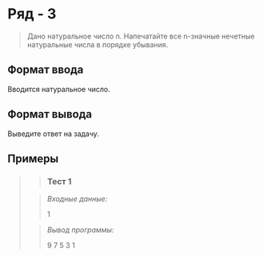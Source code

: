 # Ряд - 3
>Дано натуральное число n. Напечатайте все n-значные нечетные натуральные числа в порядке убывания.

## Формат ввода

Вводится натуральное число.

## Формат вывода

Выведите ответ на задачу.


 ## Примеры
>
> >### Тест 1
>
>>*Входные данные:*
>>
>> 1
>>
>> 
>>
>> 
>> 
>>
>> 
>>
>> 
> 
>>*Вывод программы:*
>>
>>9 7 5 3 1

